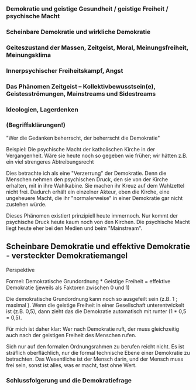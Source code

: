 

### Demokratie und geistige Gesundheit / geistige Freiheit / psychische Macht
### Scheinbare Demokratie und wirkliche Demokratie

### Geiteszustand der Massen, Zeitgeist, Moral, Meinungsfreiheit, Meinungsklima
### Innerpsychischer Freiheitskampf, Angst

### Das Phänomen Zeitgeist – Kollektivbewusstsein(e), Geistesströmungen, Mainstreams und Sidestreams
### Ideologien, Lagerdenken

### (Begriffsklärungen!)


"Wer die Gedanken beherrscht, der beherrscht die Demokratie"


Beispiel:
Die psychische Macht der katholischen Kirche in der Vergangenheit.
Wäre sie heute noch so gegeben wie früher; wir hätten z.B. ein viel strengeres Abtreibungsrecht

Dies betrachte ich als eine "Verzerrung" der Demokratie. Denn die Menschen nehmen den psychischen Druck, den sie von der Kirche erhalten, mit in ihre Wahlkabine. Sie machen ihr Kreuz auf dem Wahlzettel nicht frei. Dadurch erhält ein einzelner Akteur, eben die Kirche, eine ungeheuere Macht, die ihr "normalerweise" in einer Demokratie gar nicht zustehen würde.

Dieses Phänomen existiert prinzipiell heute immernoch. Nur kommt der psychische Druck heute kaum noch von den Kirchen. Die psychische Macht liegt heute eher bei den Medien und beim "Mainstream".




## Scheinbare Demokratie und effektive Demokratie - versteckter Demokratiemangel

Perspektive

Formel: Demokratische Grundordnung * Geistige Freiheit = effektive Demokratie
(jeweils als Faktoren zwischen 0 und 1)

Die demokratische Grundordnung kann noch so ausgefeilt sein (z.B. 1 ; maximal ). Wenn die geistige Freiheit in einer Gesellschaft unterentwickelt ist (z.B. 0,5), dann zieht das die Demokratie automatisch mit runter (1 * 0,5 = 0,5).

Für mich ist daher klar: Wer nach Demokratie ruft, der muss gleichzeitig auch nach der geistigen Freiheit des Menschen rufen.

Sich nur auf den formalen Ordnungsrahmen zu berufen reicht nicht. Es ist sträflich oberflächlich, nur die formal technische Ebene einer Demokratie zu betrachten. Das Wesentliche ist der Mensch darin, und der Mensch muss frei sein, sonst ist alles, was er macht, fast ohne Wert.


### Schlussfolgerung und die Demokratiefrage



